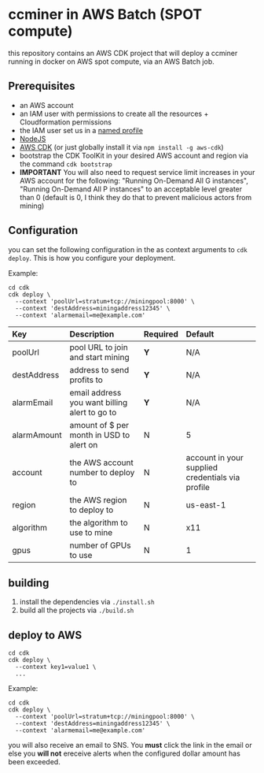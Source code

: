 # ccminer in AWS Batch (SPOT compute)

this repository contains an AWS CDK project that will deploy a ccminer running in docker on AWS spot compute, via an AWS Batch job.

## Prerequisites

- an AWS account
- an IAM user with permissions to create all the resources + Cloudformation permissions
- the IAM user set us in a [named profile](https://docs.aws.amazon.com/cli/latest/userguide/cli-configure-profiles.html)
- [NodeJS](https://nodejs.org/en/download/)
- [AWS CDK](https://aws.amazon.com/cdk/) (or just globally install it via `npm install -g aws-cdk`)
- bootstrap the CDK ToolKit in your desired AWS account and region via the command `cdk bootstrap`
- **IMPORTANT** You will also need to request service limit increases in your AWS account for the following: "Running On-Demand All G instances", "Running On-Demand All P instances" to an acceptable level greater than 0 (default is 0, I think they do that to prevent malicious actors from mining)

## Configuration

you can set the following configuration in the as context arguments to `cdk deploy`. This is how you configure your deployment.

Example:

```shell
cd cdk
cdk deploy \
  --context 'poolUrl=stratum+tcp://miningpool:8000' \
  --context 'destAddress=miningaddress12345' \
  --context 'alarmemail=me@example.com'
```

| Key         | Description                                   | Required | Default                                          |
| :---------- | :-------------------------------------------- | :------- | :----------------------------------------------- |
| poolUrl     | pool URL to join and start mining             | **Y**    | N/A                                              |
| destAddress | address to send profits to                    | **Y**    | N/A                                              |
| alarmEmail  | email address you want billing alert to go to | **Y**    | N/A                                              |
| alarmAmount | amount of \$ per month in USD to alert on     | N        | 5                                                |
| account     | the AWS account number to deploy to           | N        | account in your supplied credentials via profile |
| region      | the AWS region to deploy to                   | N        | us-east-1                                        |
| algorithm   | the algorithm to use to mine                  | N        | x11                                              |
| gpus        | number of GPUs to use                         | N        | 1                                                |

## building

1. install the dependencies via `./install.sh`
2. build all the projects via `./build.sh`

## deploy to AWS

```shell
cd cdk
cdk deploy \
  --context key1=value1 \
  ...
```

Example:

```shell
cd cdk
cdk deploy \
  --context 'poolUrl=stratum+tcp://miningpool:8000' \
  --context 'destAddress=miningaddress12345' \
  --context 'alarmemail=me@example.com'
```

you will also receive an email to SNS. You **must** click the link in the email or else you **will not** ereceive alerts when the configured dollar amount has been exceeded.